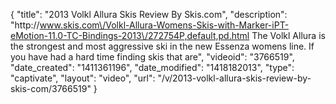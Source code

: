 {
    "title": "2013 Volkl Allura Skis Review By Skis.com",
    "description": "http:\/\/www.skis.com\/Volkl-Allura-Womens-Skis-with-Marker-iPT-eMotion-11.0-TC-Bindings-2013\/272754P,default,pd.html  The Volkl Allura is the strongest and most aggressive ski in the new Essenza womens line. If you have had a hard time finding skis that are",
    "videoid": "3766519",
    "date_created": "1411361196",
    "date_modified": "1418182013",
    "type": "captivate",
    "layout": "video",
    "url": "\/v\/2013-volkl-allura-skis-review-by-skis-com\/3766519"
}